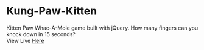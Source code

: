 # Kung-Paw-Kitten
Kitten Paw Whac-A-Mole game built with jQuery. How many fingers can you knock down in 15 seconds? <br>
View Live [Here](https://norazheng.github.io/Kung-Paw-Kitten/)

